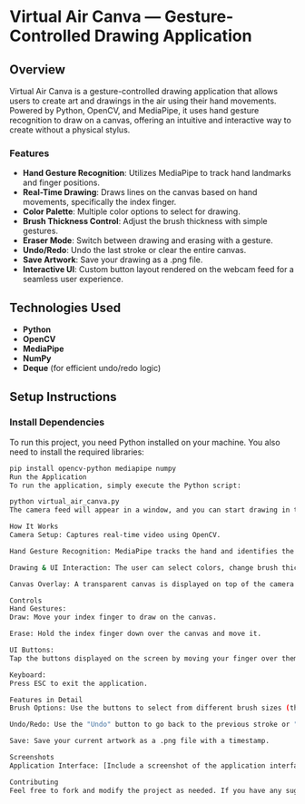 # Virtual Air Canva — Gesture-Controlled Drawing Application

## Overview

Virtual Air Canva is a gesture-controlled drawing application that allows users to create art and drawings in the air using their hand movements. Powered by Python, OpenCV, and MediaPipe, it uses hand gesture recognition to draw on a canvas, offering an intuitive and interactive way to create without a physical stylus.

### Features
- **Hand Gesture Recognition**: Utilizes MediaPipe to track hand landmarks and finger positions.
- **Real-Time Drawing**: Draws lines on the canvas based on hand movements, specifically the index finger.
- **Color Palette**: Multiple color options to select for drawing.
- **Brush Thickness Control**: Adjust the brush thickness with simple gestures.
- **Eraser Mode**: Switch between drawing and erasing with a gesture.
- **Undo/Redo**: Undo the last stroke or clear the entire canvas.
- **Save Artwork**: Save your drawing as a .png file.
- **Interactive UI**: Custom button layout rendered on the webcam feed for a seamless user experience.

## Technologies Used
- **Python**
- **OpenCV**
- **MediaPipe**
- **NumPy**
- **Deque** (for efficient undo/redo logic)

## Setup Instructions

### Install Dependencies
To run this project, you need Python installed on your machine. You also need to install the required libraries:

```bash
pip install opencv-python mediapipe numpy
Run the Application
To run the application, simply execute the Python script:

python virtual_air_canva.py
The camera feed will appear in a window, and you can start drawing in the air using hand gestures. Press ESC to exit the application.

How It Works
Camera Setup: Captures real-time video using OpenCV.

Hand Gesture Recognition: MediaPipe tracks the hand and identifies the position of the index finger to detect gestures for drawing.

Drawing & UI Interaction: The user can select colors, change brush thickness, toggle eraser mode, and perform undo/redo actions using the on-screen buttons.

Canvas Overlay: A transparent canvas is displayed on top of the camera feed to show the drawing as it is being created.

Controls
Hand Gestures:
Draw: Move your index finger to draw on the canvas.

Erase: Hold the index finger down over the canvas and move it.

UI Buttons:
Tap the buttons displayed on the screen by moving your finger over them.

Keyboard:
Press ESC to exit the application.

Features in Detail
Brush Options: Use the buttons to select from different brush sizes (thin, medium, thick, extra thick).

Undo/Redo: Use the "Undo" button to go back to the previous stroke or "Clear" to clear the entire canvas.

Save: Save your current artwork as a .png file with a timestamp.

Screenshots
Application Interface: [Include a screenshot of the application interface here]

Contributing
Feel free to fork and modify the project as needed. If you have any suggestions or improvements, please submit an issue or a pull request.
